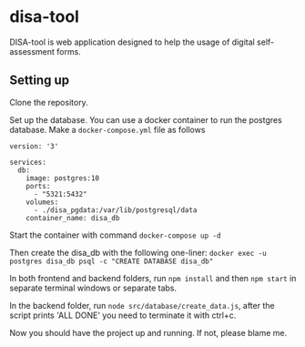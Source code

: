 # disa-tool

DISA-tool is web application designed to help the usage of digital self-assessment forms.

## Setting up
Clone the repository.

Set up the database. You can use a docker container to run the postgres database.
Make a `docker-compose.yml` file as follows
```
version: '3'

services:
  db:
    image: postgres:10
    ports:
      - "5321:5432"
    volumes:
      - ./disa_pgdata:/var/lib/postgresql/data
    container_name: disa_db
```
Start the container with command `docker-compose up -d`

Then create the disa_db with the following one-liner:
`docker exec -u postgres disa_db psql -c "CREATE DATABASE disa_db"`

In both frontend and backend folders, run `npm install` and then `npm start` in separate terminal windows or separate tabs.

In the backend folder, run `node src/database/create_data.js`, after the script prints 'ALL DONE' you need to terminate it with ctrl+c.

Now you should have the project up and running. If not, please blame me.
